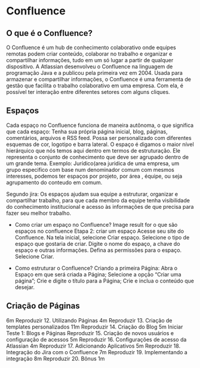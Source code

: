 # Confluence

## O que é o Confluence?

O Confluence é um hub de conhecimento colaborativo onde equipes remotas podem criar conteúdo, colaborar no trabalho e organizar e compartilhar informações, tudo em um só lugar a partir de qualquer dispositivo. A Atlassian desenvolveu o Confluence na linguagem de programação Java e a publicou pela primeira vez em 2004.
Usada para armazenar e compartilhar informações, o Confluence é uma ferramenta de gestão que facilita o trabalho colaborativo em uma empresa. Com ela, é possível ter interação entre diferentes setores com alguns cliques.

##  Espaços

Cada espaço no Confluence funciona de maneira autônoma, o que significa que cada espaço: Tenha sua própria página inicial, blog, páginas, comentários, arquivos e RSS feed. Possa ser personalizado com diferentes esquemas de cor, logotipo e barra lateral.
O espaço  é digamos o maior nível hierárquico que nós temos aqui dentro em termos de estruturação. Ele representa o conjunto de conhecimento que deve ser agrupado dentro de um grande tema. Exemplo: Jurídico(area juridica de uma empresa, um grupo especifico com base num denominador comum com mesmos interesses, podemos ter espaços por projeto, por área , équipe, ou seja agrupamento do conteudo em comum.

Segundo jira: Os espaços ajudam sua equipe a estruturar, organizar e compartilhar trabalho, para que cada membro da equipe tenha visibilidade do conhecimento institucional e acesso às informações de que precisa para fazer seu melhor trabalho.

- Como criar um espaço no Confluence?
Image result for o que são espaços no  confluence
Etapa 2: criar um espaço
Acesse seu site do Confluence.
Na tela inicial, selecione Criar espaço.
Selecione o tipo de espaço que gostaria de criar.
Digite o nome do espaço, a chave do espaço e outras informações.
Defina as permissões para o espaço.
Selecione Criar.

- Como estruturar o Confluence?
Criando a primeira Página:
Abra o Espaço em que será criada a Página;
Selecione a opção “Criar uma página”;
Crie e digite o título para a Página;
Crie e inclua o conteúdo que desejar.

##  Criação de Páginas
6m
Reproduzir
12. Utilizando Páginas
4m
Reproduzir
13. Criação de templates personalizados
11m
Reproduzir
14. Criação do Blog
5m
Iniciar
Teste 1: Blogs e Páginas
Reproduzir
15. Criação de novos usuários e configuração de acessos
5m
Reproduzir
16. Configurações de acesso da Atlassian
4m
Reproduzir
17. Adicionando Aplicativos
5m
Reproduzir
18. Integração do Jira com o Confluence
7m
Reproduzir
19. Implementando a integração
8m
Reproduzir
20. Bônus
1m
